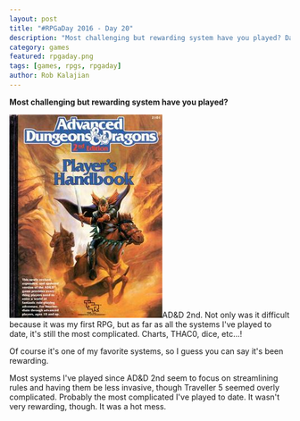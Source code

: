 ```yaml
---
layout: post
title: "#RPGaDay 2016 - Day 20"
description: "Most challenging but rewarding system have you played? Day 20 of #RPGaDay."
category: games
featured: rpgaday.png
tags: [games, rpgs, rpgaday]
author: Rob Kalajian
---
```


**Most challenging but rewarding system have you played?**

<img src="/images/rpgaday/add2nd.jpg" alt="AD&D 2nd Edition" class="float-right"/>AD&D 2nd. Not only was it difficult because it was my first RPG, but as far as all the systems I've played to date, it's still the most complicated. Charts, THAC0, dice, etc...!

Of course it's one of my favorite systems, so I guess you can say it's been rewarding.

Most systems I've played since AD&D 2nd seem to focus on streamlining rules and having them be less invasive, though Traveller 5 seemed overly complicated. Probably the most complicated I've played to date. It wasn't very rewarding, though. It was a hot mess.
